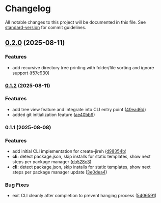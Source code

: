 # Changelog

All notable changes to this project will be documented in this file. See [standard-version](https://github.com/conventional-changelog/standard-version) for commit guidelines.

## [0.2.0](https://github.com/jirehgrp-org/create-jireh/compare/v0.1.2...v0.2.0) (2025-08-11)


### Features

* add recursive directory tree printing with folder/file sorting and ignore support ([f57c930](https://github.com/jirehgrp-org/create-jireh/commit/f57c93021528055f7797a57d94b3c395457d7638))

### [0.1.2](https://github.com/jirehgrp-org/create-jireh/compare/v0.1.1...v0.1.2) (2025-08-11)


### Features

* add tree view feature and integrate into CLI entry point ([40ead6d](https://github.com/jirehgrp-org/create-jireh/commit/40ead6de46944d3499d1a19e21af5a58ed0734a9))
* added git initialization feature ([ae40bb9](https://github.com/jirehgrp-org/create-jireh/commit/ae40bb9f6050c8787dc7e9e2db18518dd260a210))

### 0.1.1 (2025-08-08)


### Features

* add initial CLI implementation for create-jireh ([d98354b](https://github.com/jirehgrp-org/create-jireh/commit/d98354b711db8b5b389ad1b05ee4f1f6561ae810))
* **cli:** detect package.json, skip installs for static templates, show next steps per package manager ([cb528c3](https://github.com/jirehgrp-org/create-jireh/commit/cb528c3e4e45c77938cc6e10486f6583e7f34583))
* **cli:** detect package.json, skip installs for static templates, show next steps per package manager update ([3e0dea4](https://github.com/jirehgrp-org/create-jireh/commit/3e0dea4319369ac104276265c6a04a9b23624845))


### Bug Fixes

* exit CLI cleanly after completion to prevent hanging process ([5406591](https://github.com/jirehgrp-org/create-jireh/commit/54065913053e5e47b7d7b90313bc4efed5e7d97e))
